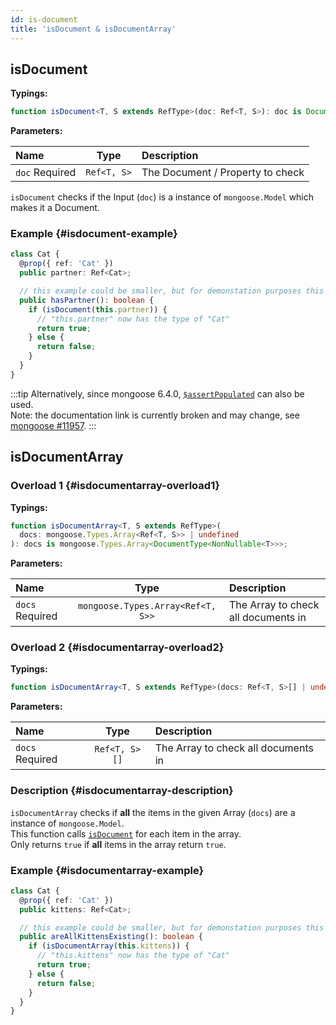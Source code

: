 ```yaml
---
id: is-document
title: 'isDocument & isDocumentArray'
---
```


## isDocument

**Typings:**

```ts
function isDocument<T, S extends RefType>(doc: Ref<T, S>): doc is DocumentType<T>
```

**Parameters:**

| Name                                                       |    Type     | Description                      |
| :--------------------------------------------------------- | :---------: | :------------------------------- |
| `doc` <span class="badge badge--secondary">Required</span> | `Ref<T, S>` | The Document / Property to check |

`isDocument` checks if the Input (`doc`) is a instance of `mongoose.Model` which makes it a Document.

### Example {#isdocument-example}

```ts
class Cat {
  @prop({ ref: 'Cat' })
  public partner: Ref<Cat>;

  // this example could be smaller, but for demonstation purposes this is a longer version
  public hasPartner(): boolean {
    if (isDocument(this.partner)) {
      // "this.partner" now has the type of "Cat"
      return true;
    } else {
      return false;
    }
  }
}
```

:::tip
Alternatively, since mongoose 6.4.0, [`$assertPopulated`](https://mongoosejs.com/docs/api/document.html#document_Document-undefined) can also be used.  
Note: the documentation link is currently broken and may change, see [mongoose #11957](https://github.com/Automattic/mongoose/issues/11957).
:::

## isDocumentArray

### Overload 1 {#isdocumentarray-overload1}

**Typings:**

```ts
function isDocumentArray<T, S extends RefType>(
  docs: mongoose.Types.Array<Ref<T, S>> | undefined
): docs is mongoose.Types.Array<DocumentType<NonNullable<T>>>;
```

**Parameters:**

| Name                                                        |               Type                | Description                         |
| :---------------------------------------------------------- | :-------------------------------: | :---------------------------------- |
| `docs` <span class="badge badge--secondary">Required</span> | `mongoose.Types.Array<Ref<T, S>>` | The Array to check all documents in |

### Overload 2 {#isdocumentarray-overload2}

**Typings:**

```ts
function isDocumentArray<T, S extends RefType>(docs: Ref<T, S>[] | undefined): docs is DocumentType<NonNullable<T>>[];
```

**Parameters:**

| Name                                                        |     Type      | Description                         |
| :---------------------------------------------------------- | :-----------: | :---------------------------------- |
| `docs` <span class="badge badge--secondary">Required</span> | `Ref<T, S>[]` | The Array to check all documents in |

### Description {#isdocumentarray-description}

`isDocumentArray` checks if **all** the items in the given Array (`docs`) are a instance of `mongoose.Model`.  
This function calls [`isDocument`](#isdocument) for each item in the array.  
Only returns `true` if **all** items in the array return `true`.

### Example {#isdocumentarray-example}

```ts
class Cat {
  @prop({ ref: 'Cat' })
  public kittens: Ref<Cat>;

  // this example could be smaller, but for demonstation purposes this is a longer version
  public areAllKittensExisting(): boolean {
    if (isDocumentArray(this.kittens)) {
      // "this.kittens" now has the type of "Cat"
      return true;
    } else {
      return false;
    }
  }
}
```

